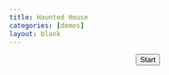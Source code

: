 ```yaml
---
title: Haunted House
categories: [demos]
layout: blank
---
```

<link href="main.css" rel="stylesheet">
<script defer="defer" src="bundle.4326ccb76decf7a2d723.js"></script>
<center><button>Start</button></center>
<canvas class="webgl"></canvas>
